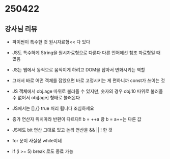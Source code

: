 # 250422

## 강사님 리뷰

- 파이썬이 특수한 것 원시자료형<< 다 있다
- JS도 특수하게 String을 원시자료형으로 다룬다 다른 언어에선 참조 자료형일 때 많음
- JS는 웹에서 동적으로 움직이게 하려고 DOM을 잡아서 변화시키는 역할

- 그래서 바로 어떤 객체를 잡았으면 바로 고정시키는 게 편하니까 const가 쓰이는 것

- JS 객체에서 obj.age 따위로 불러올 수 있지만, 숫자의 경우 obj.10 따위로 불러올 수 없어서 obj[age] 형태로 불러온다

- JS에서는 [],{} true 처리 됩니다 조심하세요

- 증가 연산자 위치따라 반환이 다르다!! b = ++a 랑 b = a++는  다른 값 

- JS에도 bit 연산 그대로 있고 논리 연산을 && || ! 한 것

- for 문이 사실상 while이네

- if (i >= 5) break 로도 종료 가능
